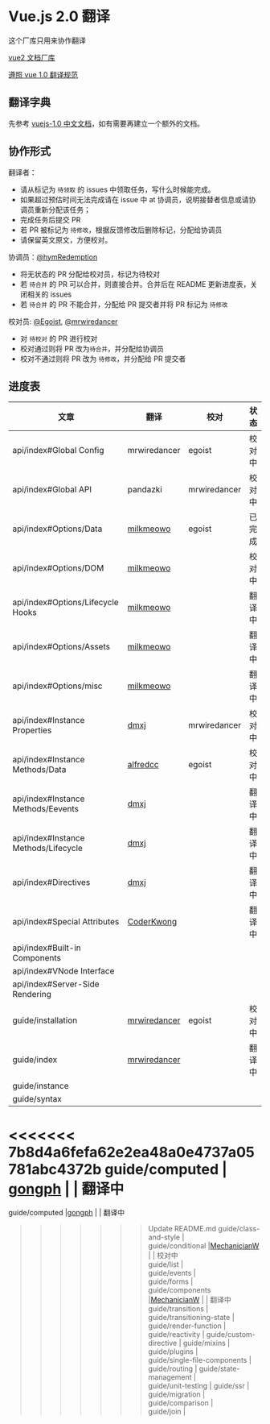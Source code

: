 # Vue.js 2.0 翻译

这个厂库只用来协作翻译

[vue2 文档厂库](https://github.com/hayeah/vuejs.org)

[遵照 vue 1.0 翻译规范](https://github.com/vuejs/cn.vuejs.org/blob/lang-zh/CONTRIBUTING.md#翻译)

## 翻译字典

先参考 [vuejs-1.0 中文文档](http://cn.vuejs.org/)，如有需要再建立一个额外的文档。

## 协作形式

翻译者：

* 请从标记为 `待领取` 的 issues 中领取任务，写什么时候能完成。
* 如果超过预估时间无法完成请在 issue 中 at 协调员，说明接替者信息或请协调员重新分配该任务；
* 完成任务后提交 PR
* 若 PR 被标记为 `待修改`，根据反馈修改后删除标记，分配给协调员
* 请保留英文原文，方便校对。

协调员：[@hymRedemption](https://github.com/hymRedemption)

* 将无状态的 PR 分配给校对员，标记为待校对
* 若 `待合并` 的 PR 可以合并，则直接合并。合并后在 README 更新进度表，关闭相关的 issues
* 若 `待合并` 的 PR 不能合并，分配给 PR 提交者并将 PR 标记为 `待修改`

校对员: [@Egoist](https://github.com/egoist), [@mrwiredancer](https://github.com/Mr-Wiredancer)

* 对 `待校对` 的 PR 进行校对
* 校对通过则将 PR 改为`待合并`，并分配给协调员
* 校对不通过则将 PR 改为 `待修改`，并分配给 PR 提交者

## 进度表

文章 | 翻译 | 校对 | 状态 |
---- | ---- | ---- | ---- |
api/index#Global Config | mrwiredancer | egoist | 校对中
api/index#Global API | pandazki |mrwiredancer | 校对中
api/index#Options/Data |[milkmeowo](https://github.com/milkmeowo)| egoist| 已完成
api/index#Options/DOM |[milkmeowo](https://github.com/milkmeowo)| | 校对中
api/index#Options/Lifecycle Hooks |[milkmeowo](https://github.com/milkmeowo)| | 翻译中
api/index#Options/Assets|[milkmeowo](https://github.com/milkmeowo)| | 翻译中
api/index#Options/misc |[milkmeowo](https://github.com/milkmeowo)| | 翻译中
api/index#Instance Properties | [dmxj](https://github.com/dmxj) |mrwiredancer| 校对中
api/index#Instance Methods/Data | [alfredcc](https://github.com/alfredcc) |egoist| 校对中
api/index#Instance Methods/Eevents |[dmxj](https://github.com/dmxj)| | 翻译中
api/index#Instance Methods/Lifecycle |[dmxj](https://github.com/dmxj)| | 翻译中
api/index#Directives |[dmxj](https://github.com/dmxj)| | 翻译中
api/index#Special Attributes |[CoderKwong](https://github.com/CoderKwong)| | 翻译中
api/index#Built-in Components |
api/index#VNode Interface |
api/index#Server-Side Rendering |
guide/installation |  [mrwiredancer](https://github.com/Mr-Wiredancer) | egoist | 校对中
guide/index | [mrwiredancer](https://github.com/Mr-Wiredancer) | | 翻译中
guide/instance |               
guide/syntax |
<<<<<<< 7b8d4a6fefa62e2ea48a0e4737a05781abc4372b
guide/computed | [gongph](https://github.com/gongph) | | 翻译中         
=======
guide/computed |[gongph](https://github.com/gongph) | | 翻译中                 
>>>>>>> Update README.md
guide/class-and-style |      
guide/conditional |[MechanicianW](https://github.com/MechanicianW) | | 校对中            
guide/list |                   
guide/events |                 
guide/forms |   
guide/components |[MechanicianW](https://github.com/MechanicianW) | | 翻译中             
guide/transitions |
guide/transitioning-state |
guide/render-function |        
guide/reactivity |
guide/custom-directive |
guide/mixins |                 
guide/plugins |                
guide/single-file-components |
guide/routing |
guide/state-management |       
guide/unit-testing |
guide/ssr |                    
guide/migration |              
guide/comparison |             
guide/join | 
